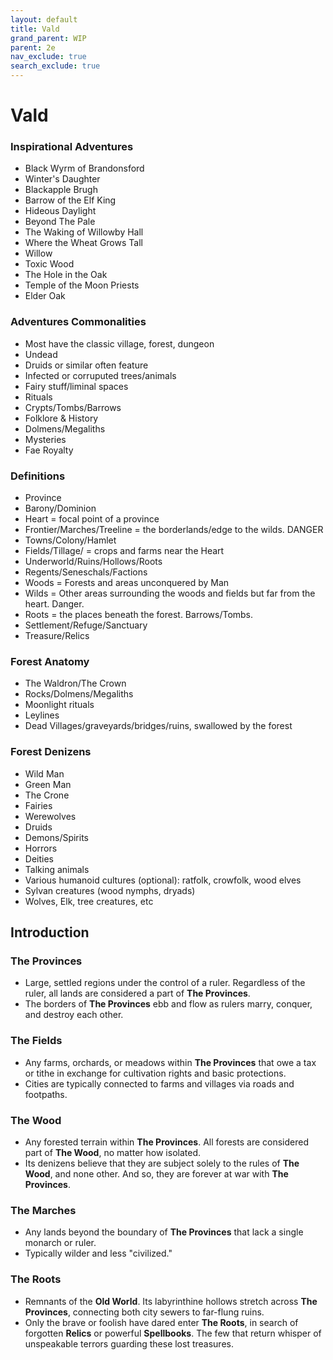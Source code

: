 ```yaml
---
layout: default
title: Vald
grand_parent: WIP
parent: 2e
nav_exclude: true
search_exclude: true
---
```


# Vald

### Inspirational Adventures 
- Black Wyrm of Brandonsford
- Winter's Daughter
- Blackapple Brugh
- Barrow of the Elf King
- Hideous Daylight
- Beyond The Pale
- The Waking of Willowby Hall
- Where the Wheat Grows Tall
- Willow
- Toxic Wood
- The Hole in the Oak
- Temple of the Moon Priests
- Elder Oak

### Adventures Commonalities
- Most have the classic village, forest, dungeon
- Undead
- Druids or similar often feature 
- Infected or corruputed trees/animals
- Fairy stuff/liminal spaces
- Rituals
- Crypts/Tombs/Barrows
- Folklore & History
- Dolmens/Megaliths
- Mysteries
- Fae Royalty

### Definitions
- Province
- Barony/Dominion
- Heart = focal point of a province
- Frontier/Marches/Treeline = the borderlands/edge to the wilds. DANGER
- Towns/Colony/Hamlet
- Fields/Tillage/ = crops and farms near the Heart
- Underworld/Ruins/Hollows/Roots
- Regents/Seneschals/Factions
- Woods = Forests and areas unconquered by Man
- Wilds = Other areas surrounding the woods and fields but far from the heart. Danger. 
- Roots = the places beneath the forest. Barrows/Tombs.
- Settlement/Refuge/Sanctuary  
- Treasure/Relics

### Forest Anatomy
- The Waldron/The Crown
- Rocks/Dolmens/Megaliths
- Moonlight rituals
- Leylines
- Dead Villages/graveyards/bridges/ruins, swallowed by the forest

### Forest Denizens
- Wild Man
- Green Man
- The Crone
- Fairies
- Werewolves
- Druids
- Demons/Spirits
- Horrors
- Deities
- Talking animals
- Various humanoid cultures (optional): ratfolk, crowfolk, wood elves
- Sylvan creatures (wood nymphs, dryads)
- Wolves, Elk, tree creatures, etc

## Introduction
### The Provinces
- Large, settled regions under the control of a ruler. Regardless of the ruler, all lands are considered a part of **The Provinces**.
- The borders of **The Provinces** ebb and flow as rulers marry, conquer, and destroy each other.

### The Fields
- Any farms, orchards, or meadows within **The Provinces** that owe a tax or tithe in exchange for cultivation rights and basic protections.
- Cities are typically connected to farms and villages via roads and footpaths. 

### The Wood
- Any forested terrain within **The Provinces**. All forests are considered part of **The Wood**, no matter how isolated. 
- Its denizens believe that they are subject solely to the rules of **The Wood**, and none other. And so, they are forever at war with **The Provinces**.

### The Marches
- Any lands beyond the boundary of **The Provinces** that lack a single monarch or ruler. 
- Typically wilder and less "civilized."

### The Roots
- Remnants of the **Old World**. Its labyrinthine hollows stretch across **The Provinces**, connecting both city sewers to far-flung ruins. 
- Only the brave or foolish have dared enter **The Roots**, in search of forgotten **Relics** or powerful **Spellbooks**. The few that return whisper of unspeakable terrors guarding these lost treasures. 
